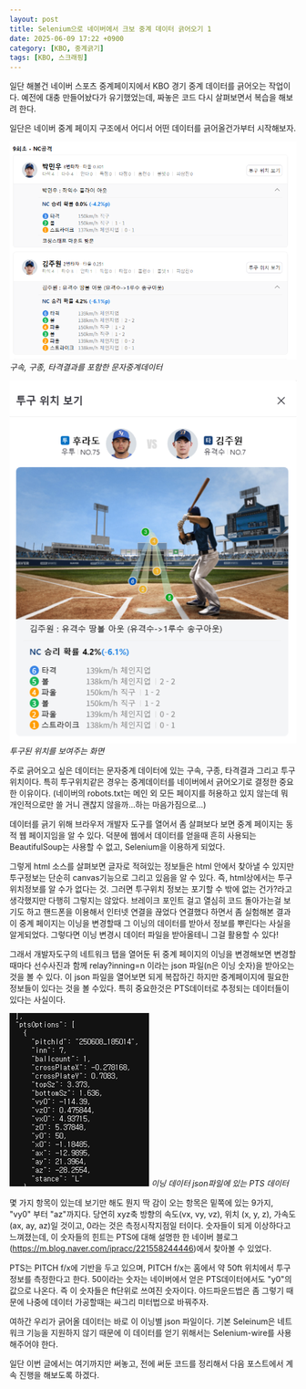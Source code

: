 ```yaml
---
layout: post
title: Selenium으로 네이버에서 크보 중계 데이터 긁어오기 1
date: 2025-06-09 17:22 +0900
category: [KBO, 중계긁기]
tags: [KBO, 스크래핑]
---
```


일단 해볼건 네이버 스포츠 중계페이지에서 KBO 경기 중계 데이터를 긁어오는 작업이다. 예전에 대충 만들어놨다가 유기했었는데, 짜놓은 코드 다시 살펴보면서 복습을 해보려 한다.

일단은 네이버 중계 페이지 구조에서 어디서 어떤 데이터를 긁어올건가부터 시작해보자.

![문자중계](/assets/img/post_img/Selenium_1/문자중계.png)
_구속, 구종, 타격결과를 포함한 문자중계데이터_

![투구위치](/assets/img/post_img/Selenium_1/문자중계_투구위치.png)
_투구된 위치를 보여주는 화면_

주로 긁어오고 싶은 데이터는 문자중계 데이터에 있는 구속, 구종, 타격결과 그리고 투구위치이다. 특히 투구위치같은 경우는 중계데이터를 네이버에서 긁어오기로 결정한 중요한 이유이다. (네이버의 robots.txt는 메인 외 모든 페이지를 허용하고 있지 않는데 뭐 개인적으로만 쓸 거니 괜찮지 않을까...하는 마음가짐으로...)

데이터를 긁기 위해 브라우저 개발자 도구를 열어서 좀 살펴보다 보면 중계 페이지는 동적 웹 페이지임을 알 수 있다. 덕분에 웹에서 데이터를 얻을때 흔히 사용되는 BeautifulSoup는 사용할 수 없고, Selenium을 이용하게 되었다.

그렇게 html 소스를 살펴보면 글자로 적혀있는 정보들은 html 안에서 찾아낼 수 있지만 투구정보는 단순히 canvas기능으로 그리고 있음을 알 수 있다. 즉, html상에서는 투구 위치정보를 알 수가 없다는 것. 그러면 투구위치 정보는 포기할 수 밖에 없는 건가?라고 생각했지만 다행히 그렇지는 않았다. 브레이크 포인트 걸고 열심히 코드 돌아가는걸 보기도 하고 핸드폰을 이용해서 인터넷 연결을 끊었다 연결했다 하면서 좀 실험해본 결과 이 중계 페이지는 이닝을 변경할때 그 이닝의 데이터를 받아서 정보를 뿌린다는 사실을 알게되었다. 그렇다면 이닝 변경시 데이터 파일을 받아올테니 그걸 활용할 수 있다!

그래서 개발자도구의 네트워크 탭을 열어둔 뒤 중계 페이지의 이닝을 변경해보면 변경할때마다 선수사진과 함께 relay?inning=n 이라는 json 파일(n은 이닝 숫자)을 받아오는 것을 볼 수 있다. 이 json 파일을 열어보면 되게 복잡하긴 하지만 중계페이지에 필요한 정보들이 있다는 것을 볼 수있다. 특히 중요한것은 PTS데이터로 추정되는 데이터들이 있다는 사실이다.

![PTS_데이터](/assets/img/post_img/Selenium_1/pts데이터.png)
_이닝 데이터 json파일에 있는 PTS 데이터_

몇 가지 항목이 있는데 보기만 해도 뭔지 딱 감이 오는 항목은 밑쪽에 있는 9가지, "vy0" 부터 "az"까지다. 당연히 xyz축 방향의 속도(vx, vy, vz), 위치 (x, y, z), 가속도(ax, ay, az)일 것이고, 0라는 것은 측정시작지점일 터이다. 숫자들이 되게 이상하다고 느껴졌는데, 이 숫자들의 힌트는 PTS에 대해 설명한 한 네이버 블로그(https://m.blog.naver.com/ipracc/221558244446)에서 찾아볼 수 있었다.

PTS는 PITCH f/x에 기반을 두고 있으며, PITCH f/x는 홈에서 약 50ft 위치에서 투구 정보를 측정한다고 한다. 50이라는 숫자는 네이버에서 얻은 PTS데이터에서도 "y0"의 값으로 나온다. 즉 이 숫자들은 ft단위로 쓰여진 숫자이다. 야드파운드법은 좀 그렇기 때문에 나중에 데이터 가공할때는 싸그리 미터법으로 바꿔주자.

여하간 우리가 긁어올 데이터는 바로 이 이닝별 json 파일이다. 기본 Seleinum은 네트워크 기능을 지원하지 않기 때문에 이 데이터를 얻기 위해서는 Selenium-wire를 사용해주어야 한다.

일단 이번 글에서는 여기까지만 써놓고, 전에 써둔 코드를 정리해서 다음 포스트에서 계속 진행을 해보도록 하겠다.